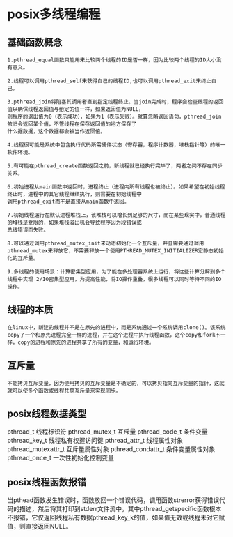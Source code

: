 posix多线程编程
===
基础函数概念
---
    1.pthread_equal函数只能用来比较两个线程的ID是否一样，因为比较两个线程的ID大小没有意义。
    
    2.线程可以调用pthread_self来获得自己的线程ID,也可以调用pthread_exit来终止自己。
    
    3.pthread_join将阻塞其调用者直到指定线程终止。当join完成时，程序会检查线程的返回值以确保线程返回值与给定的值一样，如果返回值为NULL，
    则程序的退出值为0（表示成功），如果为1（表示失败）。就算忽略返回语句，pthread_join依旧会返回某个值，不管线程在保存返回值的地方保存了
    什么据数据，这个数据都会被当作返回值。
    
    4.线程很可能是系统中包含执行代码所需硬件状态（寄存器，程序计数器，堆栈指针等）的唯一软件环境。
    
    5.有可能在pthread_create函数返回之前，新线程就已经执行完毕了，两者之间不存在同步关系。
    
    6.初始进程从main函数中返回时，进程终止（进程内所有线程也被终止）。如果希望在初始线程终止时，进程中的其它线程继续执行，则需要在初始线程中
    调用pthread_exit而不是直接从main函数中返回。
    
    7.初始线程运行在默认进程堆栈上，该堆栈可以增长到足够的尺寸，而在某些现实中，普通线程的堆栈是受限的，如果堆栈溢出机会导致程序因为段错误或
    总线错误而失败。
    
    8.可以通过调用pthread_mutex_init来动态初始化一个互斥量，并且需要通过调用pthread_mutex来释放它，不需要释放一个使用PTHREAD_MUTEX_INITIALIZER宏静态初始化的互斥量。
    
    9.多线程的使用场景：计算密集型应用，为了能在多处理器系统上运行，将这些计算分解到多个线程中实现 2/IO密集型应用，为提高性能，将IO操作重叠，很多线程可以同时等待不同的IO操作。
   
线程的本质
 ---
    在linux中，新建的线程并不是在原先的进程中，而是系统通过一个系统调用clone()。该系统copy了一个和原先进程完全一样的进程，并在这个进程中执行线程函数，这个copy和fork不一样，copy的进程和原先的进程共享了所有的变量，和运行环境。

互斥量
---
    不能拷贝互斥变量，因为使用拷贝的互斥变量是不确定的，可以拷贝指向互斥变量的指针，这就就可以使多个函数或线程共享互斥量来实现同步。
   
posix线程数据类型
---
pthread_t               线程标识符
pthread_mutex_t         互斥量
pthread_code_t          条件变量
pthread_key_t           线程私有权握访问键
pthread_attr_t          线程属性对象
pthread_mutexattr_t     互斥量属性对象
pthread_condattr_t      条件变量属性对象
pthread_once_t          一次性初始化控制变量

posix线程函数报错
---
当pthead函数发生错误时，函数放回一个错误代码，调用函数strerror获得错误代码的描述，然后将其打印到stderr文件流中。其中pthread_getspecific函数根本不报错，它仅返回线程私有数据pthread_key_k的值，如果值无效或线程未对它赋值，则直接返回NULL。


    
